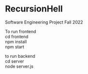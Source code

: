 # RecursionHell
Software Engineering Project Fall 2022

To run frontend <br />
cd frontend <br />
npm install <br />
npm start <br />

to run backend <br />
cd server <br />
node server.js <br />

